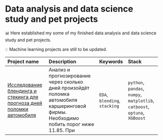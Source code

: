 # Data analysis and data science study and pet projects

📊 Here established my some of my finished data analysis and data science study and pet projects.

💡 Machine learning projects are still to be updated.


| Project name             | Description                     | Keywords                      |Stack                   |
| :------------------------|:--------------------------------|:------------------------------|:------------------|
| [Исследование блендинга и стекинга для прогноза дней поломки автомобиля](https://github.com/nedokormysh/PORTFOLIO/blob/main/CDS_solution_12_2_1.ipynb) | Анализ и прогнозирование через сколько дней произойдёт поломка автомобиля каршеринговой фирмы. Необходимо побить порог ниже 11.85. При | `EDA`, `blending`, `stacking` | `python`, `pandas`, `numpy`, `matplotlib`,  `catboost`,  `optuna`,  `XGBoost`|
